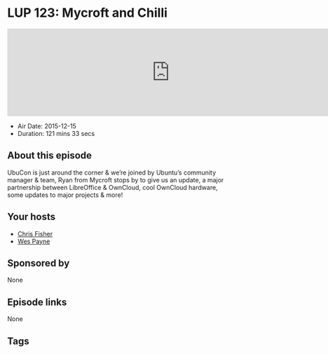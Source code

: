 # LUP 123: Mycroft and Chilli

<iframe src="https://player.fireside.fm/v2/RUkczH-V+MldoxiAW?theme=dark" width="740" height="200" frameborder="0" scrolling="no"></iframe>

* Air Date: 2015-12-15
* Duration: 121 mins 33 secs

## About this episode

UbuCon is just around the corner & we’re joined by Ubuntu’s community manager & team, Ryan from Mycroft stops by to give us an update, a major partnership between LibreOffice & OwnCloud, cool OwnCloud hardware, some updates to major projects & more!

## Your hosts
* [Chris Fisher](https://linuxunplugged.com/hosts/chrislas)
* [Wes Payne](https://linuxunplugged.com/hosts/wes)

## Sponsored by

None



## Episode links

None



## Tags


